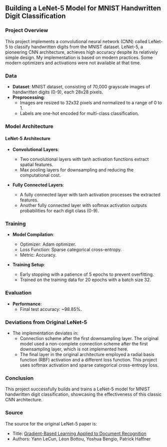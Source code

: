 ## Building a LeNet-5 Model for MNIST Handwritten Digit Classification

### Project Overview

This project implements a convolutional neural network (CNN) called LeNet-5 to classify handwritten digits from the MNIST dataset. LeNet-5, a pioneering CNN architecture, achieves high accuracy despite its relatively simple design. My implementation is based on modern practices. Some modern optimizers and activations were not available at that time. 

### Data

- **Dataset**: MNIST dataset, consisting of 70,000 grayscale images of handwritten digits (0-9), each 28x28 pixels.
- **Preprocessing**:
  - Images are resized to 32x32 pixels and normalized to a range of 0 to 1.
  - Labels are one-hot encoded for multi-class classification.

### Model Architecture

#### LeNet-5 Architecture

- **Convolutional Layers**:
  - Two convolutional layers with tanh activation functions extract spatial features.
  - Max pooling layers for downsampling and reducing the computational cost.

- **Fully Connected Layers**:
  - A fully connected layer with tanh activation processes the extracted features.
  - Another fully connected layer with softmax activation outputs probabilities for each digit class (0-9).

### Training

- **Model Compilation**:
  - Optimizer: Adam optimizer.
  - Loss Function: Sparse categorical cross-entropy.
  - Metric: Accuracy.

- **Training Setup**:
  - Early stopping with a patience of 5 epochs to prevent overfitting.
  - Trained on the training data for 20 epochs with a batch size 32.

### Evaluation

- **Performance**:
  - Final test accuracy: ~98.85%.

### Deviations from Original LeNet-5

- The implementation deviates in:
  - Connection scheme after the first downsampling layer. The original model used a non-complete connection scheme after the first downsampling layer, which is not implemented here.
  - The final layer in the original architecture employed a radial basis function (RBF) activation and a different loss function. This project uses softmax activation and sparse categorical cross-entropy loss.

### Conclusion

This project successfully builds and trains a LeNet-5 model for MNIST handwritten digit classification, showcasing the effectiveness of this classic CNN architecture.

### Source
The source for the original LeNet-5 paper is:
- Title: [Gradient-Based Learning Applied to Document Recognition](http://vision.stanford.edu/cs598_spring07/papers/Lecun98.pdf)
- Authors: Yann LeCun, Léon Bottou, Yoshua Bengio, Patrick Haffner
